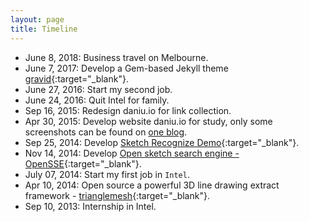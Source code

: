 ```yaml
---
layout: page
title: Timeline
---
```


- June 8, 2018: Business travel on Melbourne.
- June 7, 2017: Develop a Gem-based Jekyll theme [gravid](https://github.com/zddhub/gravid){:target="_blank"}.
- June 27, 2016: Start my second job.
- June 24, 2016: Quit Intel for family.
- Sep  16, 2015: Redesign daniu.io for link collection.
- Apr  30, 2015: Develop website daniu.io for study, only some screenshots can be found on [one blog](https://www.zddhub.com/fun/2015/09/16/daniu-io).
- Sep  25, 2014: Develop [Sketch Recognize Demo](https://sr.opensse.com/){:target="_blank"}.
- Nov  14, 2014: Develop [Open sketch search engine - OpenSSE](https://opensse.com/){:target="_blank"}.
- July 07, 2014: Start my first job in `Intel`.
- Apr  10, 2014: Open source a powerful 3D line drawing extract framework - [trianglemesh](https://github.com/zddhub/trianglemesh){:target="_blank"}.
- Sep  10, 2013: Internship in Intel.
